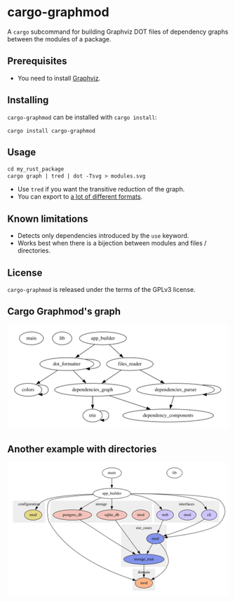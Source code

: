 <!--
 Copyright 2023 Thomas Hügel.
 This file is part of Cargo Graphmod.
 SPDX-License-Identifier: GPL-3.0-only
-->


# cargo-graphmod

A `cargo` subcommand for building Graphviz DOT files of dependency graphs between the modules of a package.


## Prerequisites

* You need to install [Graphviz](https://graphviz.org/).


## Installing

`cargo-graphmod` can be installed with `cargo install`:

```ignore
cargo install cargo-graphmod
```

## Usage

```ignore
cd my_rust_package
cargo graph | tred | dot -Tsvg > modules.svg
```

* Use `tred` if you want the transitive reduction of the graph.
* You can export to [a lot of different formats](https://graphviz.org/docs/outputs/).


## Known limitations

* Detects only dependencies introduced by the `use` keyword.
* Works best when there is a bijection between modules and files / directories.


## License

`cargo-graphmod` is released under the terms of the GPLv3 license.


## Cargo Graphmod's graph

![cargo-graphmod](modules.svg)


## Another example with directories

![web_app](tests/web_app/modules.svg)